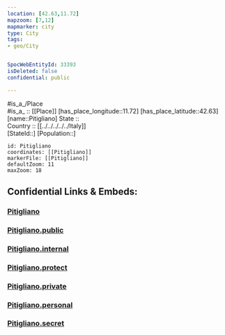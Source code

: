 ```yaml
---
location: [42.63,11.72] 
mapzoom: [7,12] 
mapmarker: city 
type: City
tags:
- geo/City


SpocWebEntityId: 33393
isDeleted: false
confidential: public

---
```

#is_a_/Place  
#is_a_ :: [[Place]] 
[has_place_longitude::11.72] 
[has_place_latitude::42.63] 
[name::Pitigliano] 
State ::  
Country :: [[../../../../../Italy]]  
[StateId::] 
[Population::] 



```leaflet
id: Pitigliano
coordinates: [[Pitigliano]] 
markerFile: [[Pitigliano]] 
defaultZoom: 11 
maxZoom: 18
```


## Confidential Links & Embeds: 

### [Pitigliano](/_Standards/Earth/Continent/Europe/Europe~South/Italy/regions~Italy/Tuscany/Grosseto.Province/City/Pitigliano.md) 

### [Pitigliano.public](/_public/Earth/Continent/Europe/Europe~South/Italy/regions~Italy/Tuscany/Grosseto.Province/City/Pitigliano.public.md) 

### [Pitigliano.internal](/_internal/Earth/Continent/Europe/Europe~South/Italy/regions~Italy/Tuscany/Grosseto.Province/City/Pitigliano.internal.md) 

### [Pitigliano.protect](/_protect/Earth/Continent/Europe/Europe~South/Italy/regions~Italy/Tuscany/Grosseto.Province/City/Pitigliano.protect.md) 

### [Pitigliano.private](/_private/Earth/Continent/Europe/Europe~South/Italy/regions~Italy/Tuscany/Grosseto.Province/City/Pitigliano.private.md) 

### [Pitigliano.personal](/_personal/Earth/Continent/Europe/Europe~South/Italy/regions~Italy/Tuscany/Grosseto.Province/City/Pitigliano.personal.md) 

### [Pitigliano.secret](/_secret/Earth/Continent/Europe/Europe~South/Italy/regions~Italy/Tuscany/Grosseto.Province/City/Pitigliano.secret.md)

